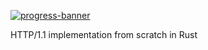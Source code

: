 [![progress-banner](https://backend.codecrafters.io/progress/http-server/ca5df99d-1fa8-4066-8642-de92d176dd1b)](https://app.codecrafters.io/users/codecrafters-bot?r=2qF)

HTTP/1.1 implementation from scratch in Rust




